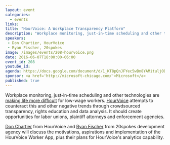 ```yaml
---
layout: event
categories: 
  - events
links:
title: "HourVoice: A Workplace Transparency Platform"
description: "Workplace monitoring, just-in-time scheduling and other technologies are making life more difficult for low-wage workers. HourVoice attempts to counteract this and other negative trends through crowdsourced transparency, rights education and data analysis."
speakers:
 - Don Chartier, HourVoice
 - Ryan Fischer, 20spokes
image: /images/events/208-hourvoice.png
date: 2016-06-07T18:00:00-06:00
event_id: 208
youtube_id: 
agenda: https://docs.google.com/document/d/1_KT8pQnJFYec5wBn8YAMituljOD_I0qaXx1oAAMkYkg/edit#
sponsor: <a href='http://microsoft-chicago.com/'>Microsoft</a>
published: true
---
```


Workplace monitoring, just-in-time scheduling and other technologies are [making life more difficult](http://news.medill.northwestern.edu/chicago/hourvoice-workers-rights-smartphone-app-to-launch-in-chicago/) for low-wage workers. [HourVoice](http://hourvoice.com/) attempts to counteract this and other negative trends through crowdsourced transparency, rights education and data analysis. It should create opportunities for labor unions, plaintiff attorneys and enforcement agencies.

[Don Chartier](https://twitter.com/donchartier) from HourVoice and [Ryan Fischer](https://www.linkedin.com/in/ryanmfischer) from 20spokes development agency will discuss the motivations, aspirations and implementation of the HourVoice Worker App, plus their plans for HourVoice's analytics capability.